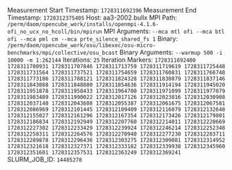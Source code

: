 Measurement Start Timestamp: `1728311692396`
Measurement End Timestamp: `1728312375405`
Host: aa3-2002.bullx
MPI Path: `/perm/daom/opencube_work/installs/openmpi-4.1.6-ofi_no_ucx_no_hcoll/bin/mpirun`
MPI Arguments: `--mca mtl ofi --mca btl ofi --mca pml cm --mca prte_silence_shared_fs 1`
Binary: `/perm/daom/opencube_work/osu/libexec/osu-micro-benchmarks/mpi/collective/osu_bcast`
Binary Arguments: `--warmup 500 -i 10000 -m 1:262144`
Iterations: `25`
Iteration Markers: `1728311692400 1728311700931 1728311707846 1728311713759 1728311719619 1728311725448 1728311731564 1728311737521 1728311754659 1728311760831 1728311766748 1728311773186 1728311788121 1728311824328 1728311830879 1728311837146 1728311843088 1728311848880 1728311854636 1728311914194 1728311945020 1728311951878 1728311958433 1728311964700 1728311971099 1728311977079 1728311983489 1728311990022 1728312017126 1728312023816 1728312030908 1728312037140 1728312043608 1728312055387 1728312061675 1728312067581 1728312086969 1728312101445 1728312109409 1728312116079 1728312132648 1728312155027 1728312161296 1728312167354 1728312173426 1728312179801 1728312186834 1728312192949 1728312207760 1728312214011 1728312220669 1728312227302 1728312233429 1728312239924 1728312246214 1728312252348 1728312258311 1728312264576 1728312270940 1728312277230 1728312283711 1728312289878 1728312296436 1728312303275 1728312309081 1728312314952 1728312321618 1728312327371 1728312333182 1728312339938 1728312345960 1728312351601 1728312357531 1728312363249 1728312369241`
SLURM_JOB_ID: `14485278`
